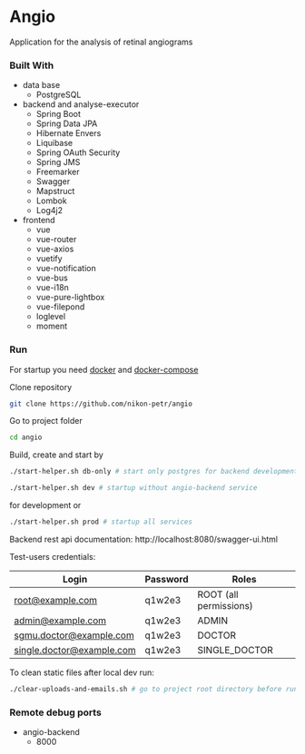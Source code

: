 # Angio

Application for the analysis of retinal angiograms

### Built With

* data base
  * PostgreSQL
* backend and analyse-executor
  * Spring Boot
  * Spring Data JPA
  * Hibernate Envers
  * Liquibase
  * Spring OAuth Security
  * Spring JMS
  * Freemarker
  * Swagger
  * Mapstruct
  * Lombok
  * Log4j2
* frontend
  * vue
  * vue-router
  * vue-axios
  * vuetify
  * vue-notification
  * vue-bus
  * vue-i18n
  * vue-pure-lightbox
  * vue-filepond
  * loglevel
  * moment

### Run

For startup you need [docker](https://www.docker.com/) and [docker-compose](https://docs.docker.com/compose/install/)

Clone repository
```bash
git clone https://github.com/nikon-petr/angio
```

Go to project folder
```bash
cd angio
```

Build, create and start by
```bash
./start-helper.sh db-only # start only postgres for backend development
```
```bash
./start-helper.sh dev # startup without angio-backend service
```
for development or
```bash
./start-helper.sh prod # startup all services
```

Backend rest api documentation: http://localhost:8080/swagger-ui.html

Test-users credentials:

|Login|Password|Roles|
| --- | --- | --- |
|root@example.com|q1w2e3|ROOT (all permissions)|
|admin@example.com|q1w2e3|ADMIN|
|sgmu.doctor@example.com|q1w2e3|DOCTOR|
|single.doctor@example.com|q1w2e3|SINGLE_DOCTOR|

To clean static files after local dev run:
```bash
./clear-uploads-and-emails.sh # go to project root directory before run
```

### Remote debug ports

* angio-backend
  * 8000
